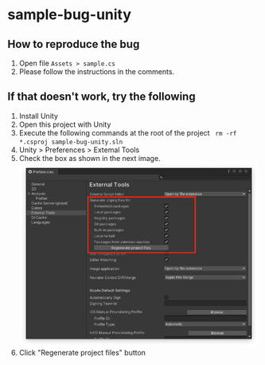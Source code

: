 # sample-bug-unity

## How to reproduce the bug
1. Open file ``Assets > sample.cs``
2. Please follow the instructions in the comments.

## If that doesn't work, try the following
1. Install Unity
2. Open this project with Unity
3. Execute the following commands at the root of the project
`` rm -rf *.csproj sample-bug-unity.sln``
4. Unity > Preferences > Extemal Tools
6. Check the box as shown in the next image.
![](./docs/ss.png)
5. Click "Regenerate project files" button


